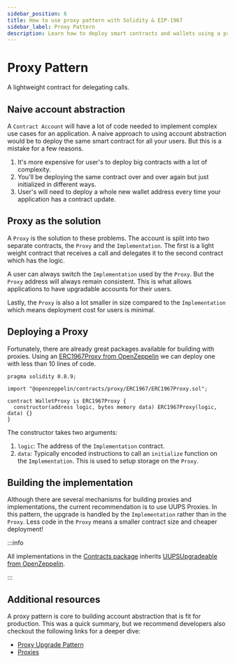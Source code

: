 ```yaml
---
sidebar_position: 6
title: How to use proxy pattern with Solidity & EIP-1967
sidebar_label: Proxy Pattern
description: Learn how to deploy smart contracts and wallets using a proxy pattern to save gas fees and simplify user experience.
---
```


# Proxy Pattern

A lightweight contract for delegating calls.

## Naive account abstraction

A `Contract Account` will have a lot of code needed to implement complex use cases for an application. A naive approach to using account abstraction would be to deploy the same smart contract for all your users. But this is a mistake for a few reasons.

1. It's more expensive for user's to deploy big contracts with a lot of complexity.
2. You'll be deploying the same contract over and over again but just initialized in different ways.
3. User's will need to deploy a whole new wallet address every time your application has a contract update.

## Proxy as the solution

A `Proxy` is the solution to these problems. The account is split into two separate contracts, the `Proxy` and the `Implementation`. The first is a light weight contract that receives a call and delegates it to the second contract which has the logic.

A user can always switch the `Implementation` used by the `Proxy`. But the `Proxy` address will always remain consistent. This is what allows applications to have upgradable accounts for their users.

Lastly, the `Proxy` is also a lot smaller in size compared to the `Implementation` which means deployment cost for users is minimal.

## Deploying a Proxy

Fortunately, there are already great packages available for building with proxies. Using an [ERC1967Proxy from OpenZeppelin](https://docs.openzeppelin.com/contracts/4.x/api/proxy#ERC1967Proxy) we can deploy one with less than 10 lines of code.

```solidity
pragma solidity 0.8.9;

import "@openzeppelin/contracts/proxy/ERC1967/ERC1967Proxy.sol";

contract WalletProxy is ERC1967Proxy {
  constructor(address logic, bytes memory data) ERC1967Proxy(logic, data) {}
}

```

The constructor takes two arguments:

1. `logic`: The address of the `Implementation` contract.
2. `data`: Typically encoded instructions to call an `initialize` function on the `Implementation`. This is used to setup storage on the `Proxy`.

## Building the implementation

Although there are several mechanisms for building proxies and implementations, the current recommendation is to use UUPS Proxies. In this pattern, the upgrade is handled by the `Implementation` rather than in the `Proxy`. Less code in the `Proxy` means a smaller contract size and cheaper deployment!

:::info

All implementations in the [Contracts package](/docs/category/contracts) inherits [UUPSUpgradeable from OpenZeppelin](https://docs.openzeppelin.com/contracts/4.x/api/proxy#UUPSUpgradeable).

:::

## Additional resources

A proxy pattern is core to building account abstraction that is fit for production. This was a quick summary, but we recommend developers also checkout the following links for a deeper dive:

- [Proxy Upgrade Pattern](https://docs.openzeppelin.com/upgrades-plugins/1.x/proxies)
- [Proxies](https://docs.openzeppelin.com/contracts/4.x/api/proxy)
